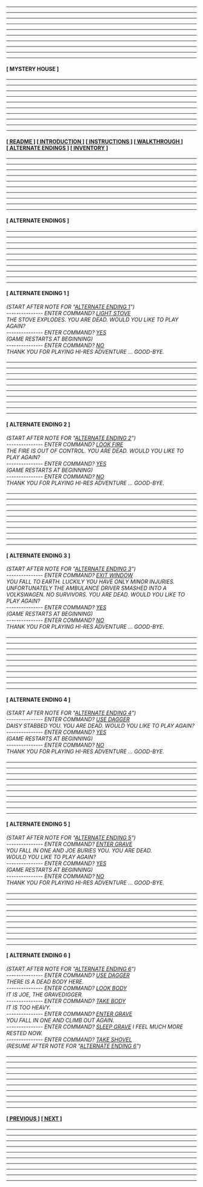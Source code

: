 
---
---
---
---
---
---
---
---
---
---
  
#### **[&nbsp;MYSTERY HOUSE&nbsp;]** 

####

---
---
---
---
---
---
---
---
---
---

#### **[[&nbsp;README&nbsp;]](/readme.md) [[&nbsp;INTRODUCTION&nbsp;]](/introduction.md) [[&nbsp;INSTRUCTIONS&nbsp;]](/instructions.md)  [[&nbsp;WALKTHROUGH&nbsp;]](/walkthrough.md) [[&nbsp;ALTERNATE ENDINGS&nbsp;]](#alternate-endings) [[&nbsp;INVENTORY&nbsp;]](/inventory.md)**

####

---
---
---
---
---
---
---
---
---
---

#### **[&nbsp;ALTERNATE ENDINGS&nbsp;]**

####

---
---
---
---
---
---
---
---
---
---

#### **[&nbsp;ALTERNATE ENDING 1&nbsp;]**
*(START AFTER NOTE FOR "[ALTERNATE ENDING 1](/walkthrough.md#kitchen)")*  
*--------------- ENTER COMMAND? <ins>LIGHT STOVE</ins>*  
*THE STOVE EXPLODES. YOU ARE DEAD. WOULD YOU LIKE TO PLAY AGAIN?*  
*--------------- ENTER COMMAND? <ins>YES</ins>*  
*(GAME RESTARTS AT BEGINNING)*  
*--------------- ENTER COMMAND? <ins>NO</ins>*  
*THANK YOU FOR PLAYING HI-RES ADVENTURE ... GOOD-BYE.*  

####

---
---
---
---
---
---
---
---
---
---

#### **[&nbsp;ALTERNATE ENDING 2&nbsp;]**
*(START AFTER NOTE FOR "[ALTERNATE ENDING 2](/walkthrough.md#dining-room)")*  
*--------------- ENTER COMMAND? <ins>LOOK FIRE</ins>*  
*THE FIRE IS OUT OF CONTROL. YOU ARE DEAD. WOULD YOU LIKE TO PLAY AGAIN?*  
*--------------- ENTER COMMAND? <ins>YES</ins>*  
*(GAME RESTARTS AT BEGINNING)*  
*--------------- ENTER COMMAND? <ins>NO</ins>*  
*THANK YOU FOR PLAYING HI-RES ADVENTURE ... GOOD-BYE.*  

####

---
---
---
---
---
---
---
---
---
---

#### **[&nbsp;ALTERNATE ENDING 3&nbsp;]**
*(START AFTER NOTE FOR "[ALTERNATE ENDING 3](/walkthrough.md#attic)")*  
*--------------- ENTER COMMAND? <ins>EXIT WINDOW</ins>*  
*YOU FALL TO EARTH. LUCKILY YOU HAVE ONLY MINOR INJURIES. UNFORTUNATELY THE AMBULANCE DRIVER SMASHED INTO A VOLKSWAGEN. NO SURVIVORS. YOU ARE DEAD. WOULD YOU LIKE TO PLAY AGAIN?*  
*--------------- ENTER COMMAND? <ins>YES</ins>*  
*(GAME RESTARTS AT BEGINNING)*  
*--------------- ENTER COMMAND? <ins>NO</ins>*  
*THANK YOU FOR PLAYING HI-RES ADVENTURE ... GOOD-BYE.*  

####

---
---
---
---
---
---
---
---
---
---

#### **[&nbsp;ALTERNATE ENDING 4&nbsp;]**
*(START AFTER NOTE FOR "[ALTERNATE ENDING 4](/walkthrough.md#tower)")*  
*--------------- ENTER COMMAND? <ins>USE DAGGER</ins>*  
*DAISY STABBED YOU. YOU ARE DEAD. WOULD YOU LIKE TO PLAY AGAIN?*  
*--------------- ENTER COMMAND? <ins>YES</ins>*  
*(GAME RESTARTS AT BEGINNING)*  
*--------------- ENTER COMMAND? <ins>NO</ins>*  
*THANK YOU FOR PLAYING HI-RES ADVENTURE ... GOOD-BYE.*  

####

---
---
---
---
---
---
---
---
---
---

#### **[&nbsp;ALTERNATE ENDING 5&nbsp;]**
*(START AFTER NOTE FOR "[ALTERNATE ENDING 5](/walkthrough.md#cemetery)")*  
*--------------- ENTER COMMAND? <ins>ENTER GRAVE</ins>*  
*YOU FALL IN ONE AND JOE BURIES YOU. YOU ARE DEAD.*  
*WOULD YOU LIKE TO PLAY AGAIN?*  
*--------------- ENTER COMMAND? <ins>YES</ins>*  
*(GAME RESTARTS AT BEGINNING)*  
*--------------- ENTER COMMAND? <ins>NO</ins>*  
*THANK YOU FOR PLAYING HI-RES ADVENTURE ... GOOD-BYE.*  

####

---
---
---
---
---
---
---
---
---
---

#### **[&nbsp;ALTERNATE ENDING 6&nbsp;]**
*(START AFTER NOTE FOR "[ALTERNATE ENDING 6](/walkthrough.md#cemetery)")*  
*--------------- ENTER COMMAND? <ins>USE DAGGER</ins>*  
*THERE IS A DEAD BODY HERE.*  
*--------------- ENTER COMMAND? <ins>LOOK BODY</ins>*  
*IT IS JOE, THE GRAVEDIGGER.*  
*--------------- ENTER COMMAND? <ins>TAKE BODY</ins>*  
*IT IS TOO HEAVY.*  
*--------------- ENTER COMMAND? <ins>ENTER GRAVE</ins>*  
*YOU FALL IN ONE AND CLIMB OUT AGAIN.*  
*--------------- ENTER COMMAND? <ins>SLEEP GRAVE</ins>*
*I FEEL MUCH MORE RESTED NOW.*  
*--------------- ENTER COMMAND? <ins>TAKE SHOVEL</ins>*  
*(RESUME AFTER NOTE FOR "[ALTERNATE ENDING 6](/walkthrough.md#-cemetery-)")*  

####

---
---
---
---
---
---
---
---
---
---

#### **[[&nbsp;PREVIOUS&nbsp;]](/walkthrough.md) [[&nbsp;NEXT&nbsp;]](/inventory.md)** 

####

---
---
---
---
---
---
---
---
---
---
